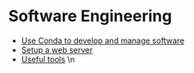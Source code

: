 # Software Engineering

* [Use Conda to develop and manage software](/doc/conda-YYovRQa1NC)
* [Setup a web server](/doc/setup-a-web-server-115AZ9Fu72)
* [Useful tools](/doc/tools-ATh4TTgN9L) \n 



